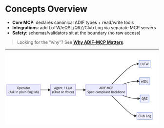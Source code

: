 # Concepts Overview

- **Core MCP**: declares canonical ADIF types + read/write tools
- **Integrations**: add LoTW/eQSL/QRZ/Club Log via separate MCP servers
- **Safety**: schemas/validators sit at the boundary (no raw access)

> Looking for the “why”? See **[Why ADIF-MCP Matters](why-matters.md)**.

---

![MCP WOrkflow](../images/mcp-flow-diagram.png)
